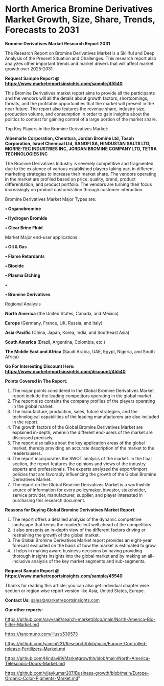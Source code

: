 # North America Bromine Derivatives Market Growth, Size, Share, Trends, Forecasts to 2031

<strong>Bromine Derivatives Market Research Report 2031</strong>

The Research Report on Bromine Derivatives Market is a Skillful and Deep Analysis of the Present Situation and Challenges. This research report also analyzes other important trends and market drivers that will affect market growth over 2025-2031.

<strong>Request Sample Report @ <a href=https://www.marketreportsinsights.com/sample/45540>https://www.marketreportsinsights.com/sample/45540</a></strong>

This Bromine Derivatives market report aims to provide all the participants and the vendors will all the details about growth factors, shortcomings, threats, and the profitable opportunities that the market will present in the near future. The report also features the revenue share, industry size, production volume, and consumption in order to gain insights about the politics to contest for gaining control of a large portion of the market share.

Top Key Players in the Bromine Derivatives Market:

<strong>Albemarle Corporation, Chemtura, Jordan Bromine Ltd, Tosoh Corporation, Israel Chemical Ltd, SANOFI SA, HINDUSTAN SALTS LTD, MORRE-TEC INDUSTRIES INC, JORDAN BROMINE COMPANY LTD, TETRA TECHNOLOGIES INC</strong>

The Bromine Derivatives Industry is severely competitive and fragmented due to the existence of various established players taking part in different marketing strategies to increase their market share. The vendors operating in the market are profiled based on price, quality, brand, product differentiation, and product portfolio. The vendors are turning their focus increasingly on product customization through customer interaction.

Bromine Derivatives Market Major Types are:

<strong>•  Organobromine

•  Hydrogen Bromide

•  Clear Brine Fluid</strong>

Market Major end-user applications :

<strong>•  Oil & Gas

•  Flame Retardants

•  Biocide

•  Plasma Etching

•  

•  Bromine Derivatives</strong>

Regional Analysis

</u><strong><b>North America</b></strong> (the United States, Canada, and Mexico)

<strong><b>Europe </b></strong>(Germany, France, UK, Russia, and Italy)

<strong><b>Asia-Pacific</b></strong> (China, Japan, Korea, India, and Southeast Asia)

<strong><b>South America</b></strong> (Brazil, Argentina, Colombia, etc.)

<strong><b>The Middle East and Africa</b></strong> (Saudi Arabia, UAE, Egypt, Nigeria, and South Africa)

<strong>Go For Interesting Discount Here: <a href=https://www.marketreportsinsights.com/discount/45540>https://www.marketreportsinsights.com/discount/45540</a></strong>

<strong>Points Covered in The Report:</strong>
<ol>
  <li>The major points considered in the Global Bromine Derivatives Market report include the leading competitors operating in the global market.</li>
  <li>The report also contains the company profiles of the players operating in the global market.</li>
  <li>The manufacture, production, sales, future strategies, and the technological capabilities of the leading manufacturers are also included in the report.</li>
  <li>The growth factors of the Global Bromine Derivatives Market are explained in-depth, wherein the different end-users of the market are discussed precisely.</li>
  <li>The report also talks about the key application areas of the global market, thereby providing an accurate description of the market to the readers/users.</li>
  <li>The report incorporates the SWOT analysis of the market. In the final section, the report features the opinions and views of the industry experts and professionals. The experts analyzed the export/import policies that are favorably influencing the growth of the Global Bromine Derivatives Market.</li>
  <li>The report on the Global Bromine Derivatives Market is a worthwhile source of information for every policymaker, investor, stakeholder, service provider, manufacturer, supplier, and player interested in purchasing this research document.</li>
</ol>
<strong>Reasons for Buying Global Bromine Derivatives Market Report:</strong>

<ol>
  <li>The report offers a detailed analysis of the dynamic competitive landscape that keeps the reader/client well ahead of the competitors.</li>
  <li>It also presents an in-depth view of the different factors driving or restraining the growth of the global market.</li>
  <li>The Global Bromine Derivatives Market report provides an eight-year forecast evaluated on the basis of how the market is estimated to grow.</li>
  <li>It helps in making aware business decisions by having providing thorough insights insights into the global market and by making an all-inclusive analysis of the key market segments and sub-segments.</li>
</ol>
<strong>Request Sample Report @ <a href=https://www.marketreportsinsights.com/sample/45540>https://www.marketreportsinsights.com/sample/45540</a></strong>


Thanks for reading this article; you can also get individual chapter wise section or region wise report version like Asia, United States, Europe.

<strong>Contact Us:</strong>
sales@marketreportsinsights.com

<strong>Our other reports:</strong>

<a href=https://github.com/sayysaif/search-market/blob/main/North-America-Bio-Filter-Market.md>https://github.com/sayysaif/search-market/blob/main/North-America-Bio-Filter-Market.md</a>

<a href=https://tanomuno.com/illust/530573>https://tanomuno.com/illust/530573</a>

<a href=https://github.com/yamini231/Research/blob/main/Europe-Controlled-release-Fertilizers-Market.md>https://github.com/yamini231/Research/blob/main/Europe-Controlled-release-Fertilizers-Market.md</a>

<a href=https://github.com/Hindavii9/Marketgrowthh/blob/main/North-America-Telescopic-Doors-Market.md>https://github.com/Hindavii9/Marketgrowthh/blob/main/North-America-Telescopic-Doors-Market.md</a>

<a href=https://github.com/vijaykumar207/Business-growth/blob/main/Europe-Organic-Color-Pigments-Market.md>https://github.com/vijaykumar207/Business-growth/blob/main/Europe-Organic-Color-Pigments-Market.md</a>"
